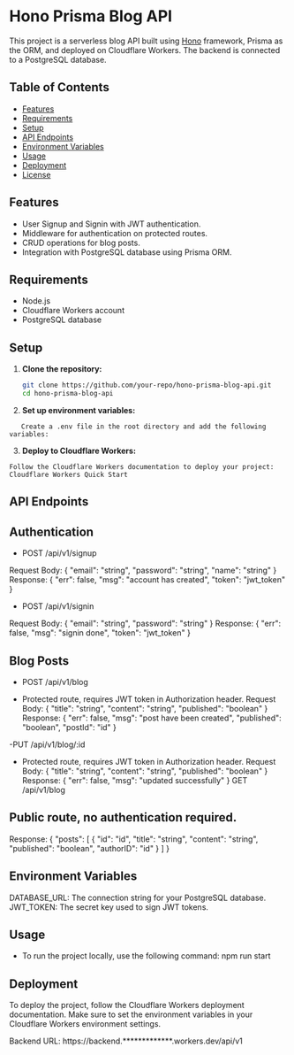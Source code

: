 # Hono Prisma Blog API

This project is a serverless blog API built using [Hono](https://github.com/honojs/hono) framework, Prisma as the ORM, and deployed on Cloudflare Workers. The backend is connected to a PostgreSQL database.

## Table of Contents

- [Features](#features)
- [Requirements](#requirements)
- [Setup](#setup)
- [API Endpoints](#api-endpoints)
- [Environment Variables](#environment-variables)
- [Usage](#usage)
- [Deployment](#deployment)
- [License](#license)

## Features

- User Signup and Signin with JWT authentication.
- Middleware for authentication on protected routes.
- CRUD operations for blog posts.
- Integration with PostgreSQL database using Prisma ORM.

## Requirements

- Node.js
- Cloudflare Workers account
- PostgreSQL database

## Setup

1. **Clone the repository:**
   ```sh
   git clone https://github.com/your-repo/hono-prisma-blog-api.git
   cd hono-prisma-blog-api
   ```
2. **Set up environment variables:**

```
   Create a .env file in the root directory and add the following variables:

```

3. **Deploy to Cloudflare Workers:**

```
Follow the Cloudflare Workers documentation to deploy your project:
Cloudflare Workers Quick Start
```

## API Endpoints

## Authentication

- POST /api/v1/signup

Request Body: { "email": "string", "password": "string", "name": "string" }
Response: { "err": false, "msg": "account has created", "token": "jwt_token" }

- POST /api/v1/signin

Request Body: { "email": "string", "password": "string" }
Response: { "err": false, "msg": "signin done", "token": "jwt_token" }

## Blog Posts

- POST /api/v1/blog

- Protected route, requires JWT token in Authorization header.
  Request Body: { "title": "string", "content": "string", "published": "boolean" }
  Response: { "err": false, "msg": "post have been created", "published": "boolean", "postId": "id" }

-PUT /api/v1/blog/:id

- Protected route, requires JWT token in Authorization header.
  Request Body: { "title": "string", "content": "string", "published": "boolean" }
  Response: { "err": false, "msg": "updated successfully" }
  GET /api/v1/blog

## Public route, no authentication required.

Response: { "posts": [ { "id": "id", "title": "string", "content": "string", "published": "boolean", "authorID": "id" } ] }

## Environment Variables

DATABASE_URL: The connection string for your PostgreSQL database.
JWT_TOKEN: The secret key used to sign JWT tokens.

## Usage

- To run the project locally, use the following command:
  npm run start

## Deployment

To deploy the project, follow the Cloudflare Workers deployment documentation. Make sure to set the environment variables in your Cloudflare Workers environment settings.

Backend URL: https://backend.*************.workers.dev/api/v1
